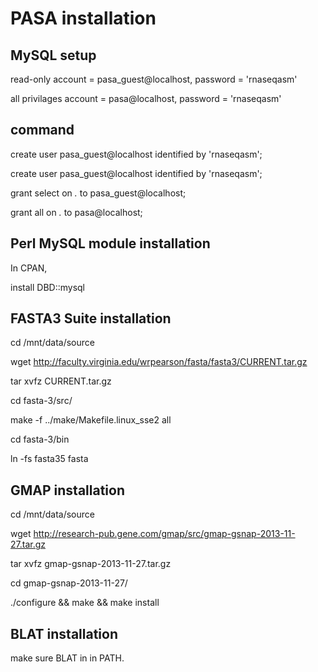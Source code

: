 PASA installation
=================

MySQL setup
-----------
read-only account = pasa_guest@localhost, password = 'rnaseqasm'

all privilages account = pasa@localhost, password = 'rnaseqasm'

command
-------
create user pasa_guest@localhost identified by 'rnaseqasm';

create user pasa_guest@localhost identified by 'rnaseqasm';

grant select on *.* to pasa_guest@localhost;

grant all on *.* to pasa@localhost;

Perl MySQL module installation
------------------------------

In CPAN,

install DBD::mysql

FASTA3 Suite installation
-------------------------

cd /mnt/data/source

wget http://faculty.virginia.edu/wrpearson/fasta/fasta3/CURRENT.tar.gz

tar xvfz CURRENT.tar.gz

cd fasta-3/src/

make -f ../make/Makefile.linux_sse2 all

cd fasta-3/bin

ln -fs fasta35 fasta

GMAP installation
-----------------

cd /mnt/data/source

wget http://research-pub.gene.com/gmap/src/gmap-gsnap-2013-11-27.tar.gz

tar xvfz gmap-gsnap-2013-11-27.tar.gz

cd gmap-gsnap-2013-11-27/

./configure && make && make install

BLAT installation
-----------------

make sure BLAT in in PATH.
